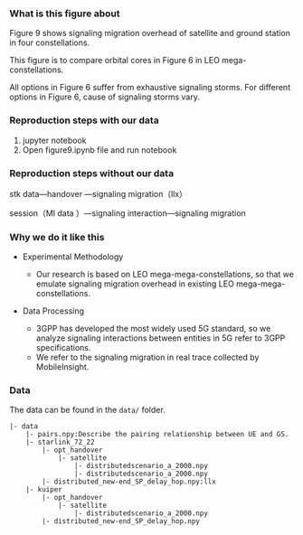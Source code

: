 ### What is this figure about

Figure 9 shows signaling migration overhead of satellite and ground station in four constellations.

This figure is to compare orbital cores in Figure 6 in LEO mega-constellations.

All options in Figure 6 suffer from exhaustive signaling storms. For different options in Figure 6, cause of signaling storms vary. 

### Reproduction steps with our data

1.    jupyter notebook
2.   Open figure9.ipynb file and run notebook

### Reproduction steps without our data

stk data—handover —signaling migration（llx）

session（MI data ）—signaling interaction—signaling migration

### Why we do it like this

+ Experimental Methodology
  + Our research is based on LEO mega-mega-constellations, so that we emulate signaling migration overhead in existing LEO mega-mega-constellations.

+ Data Processing
 	+ 3GPP has developed the most widely used 5G standard, so we analyze signaling interactions between entities in 5G refer to 3GPP specifications.
 	+ We refer to the signaling migration in real trace collected by MobileInsight. 

### Data
The data can be found in the `data/` folder.


	|- data
		|- pairs.npy:Describe the pairing relationship between UE and GS.
		|- starlink_72_22
			|- opt_handover
				|- satellite
					|- distributedscenario_a_2000.npy
					|- distributedscenario_a_2000.npy
			|- distributed_new-end_SP_delay_hop.npy:llx
		|- kuiper
			|- opt_handover
				|- satellite
					|- distributedscenario_a_2000.npy
			|- distributed_new-end_SP_delay_hop.npy
			

